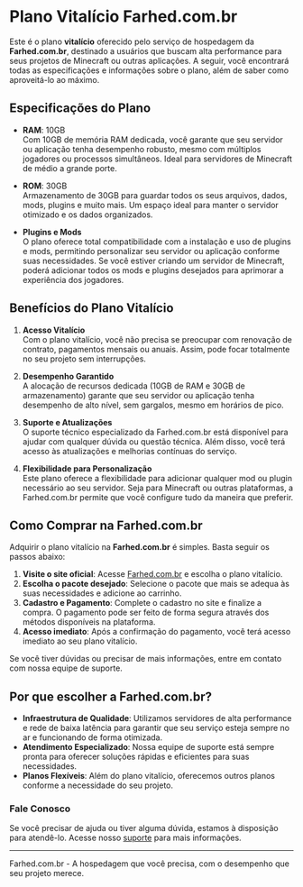 # Plano Vitalício Farhed.com.br

Este é o plano **vitalício** oferecido pelo serviço de hospedagem da **Farhed.com.br**, destinado a usuários que buscam alta performance para seus projetos de Minecraft ou outras aplicações. A seguir, você encontrará todas as especificações e informações sobre o plano, além de saber como aproveitá-lo ao máximo.

## Especificações do Plano

- **RAM**: 10GB  
  Com 10GB de memória RAM dedicada, você garante que seu servidor ou aplicação tenha desempenho robusto, mesmo com múltiplos jogadores ou processos simultâneos. Ideal para servidores de Minecraft de médio a grande porte.

- **ROM**: 30GB  
  Armazenamento de 30GB para guardar todos os seus arquivos, dados, mods, plugins e muito mais. Um espaço ideal para manter o servidor otimizado e os dados organizados.

- **Plugins e Mods**  
  O plano oferece total compatibilidade com a instalação e uso de plugins e mods, permitindo personalizar seu servidor ou aplicação conforme suas necessidades. Se você estiver criando um servidor de Minecraft, poderá adicionar todos os mods e plugins desejados para aprimorar a experiência dos jogadores.

## Benefícios do Plano Vitalício

1. **Acesso Vitalício**  
   Com o plano vitalício, você não precisa se preocupar com renovação de contrato, pagamentos mensais ou anuais. Assim, pode focar totalmente no seu projeto sem interrupções.

2. **Desempenho Garantido**  
   A alocação de recursos dedicada (10GB de RAM e 30GB de armazenamento) garante que seu servidor ou aplicação tenha desempenho de alto nível, sem gargalos, mesmo em horários de pico.

3. **Suporte e Atualizações**  
   O suporte técnico especializado da Farhed.com.br está disponível para ajudar com qualquer dúvida ou questão técnica. Além disso, você terá acesso às atualizações e melhorias contínuas do serviço.

4. **Flexibilidade para Personalização**  
   Este plano oferece a flexibilidade para adicionar qualquer mod ou plugin necessário ao seu servidor. Seja para Minecraft ou outras plataformas, a Farhed.com.br permite que você configure tudo da maneira que preferir.

## Como Comprar na Farhed.com.br

Adquirir o plano vitalício na **Farhed.com.br** é simples. Basta seguir os passos abaixo:

1. **Visite o site oficial**: Acesse [Farhed.com.br](https://farhed.com.br) e escolha o plano vitalício.
2. **Escolha o pacote desejado**: Selecione o pacote que mais se adequa às suas necessidades e adicione ao carrinho.
3. **Cadastro e Pagamento**: Complete o cadastro no site e finalize a compra. O pagamento pode ser feito de forma segura através dos métodos disponíveis na plataforma.
4. **Acesso imediato**: Após a confirmação do pagamento, você terá acesso imediato ao seu plano vitalício.

Se você tiver dúvidas ou precisar de mais informações, entre em contato com nossa equipe de suporte.

## Por que escolher a Farhed.com.br?

- **Infraestrutura de Qualidade**: Utilizamos servidores de alta performance e rede de baixa latência para garantir que seu serviço esteja sempre no ar e funcionando de forma otimizada.
- **Atendimento Especializado**: Nossa equipe de suporte está sempre pronta para oferecer soluções rápidas e eficientes para suas necessidades.
- **Planos Flexíveis**: Além do plano vitalício, oferecemos outros planos conforme a necessidade do seu projeto.

### Fale Conosco

Se você precisar de ajuda ou tiver alguma dúvida, estamos à disposição para atendê-lo. Acesse nosso [suporte](https://farhed.com.br/suporte) para mais informações.

---

Farhed.com.br - A hospedagem que você precisa, com o desempenho que seu projeto merece.
